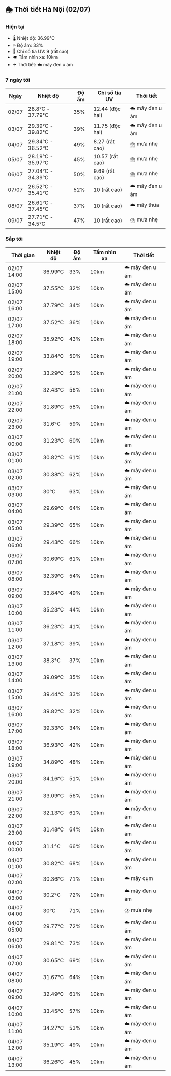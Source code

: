 ## 🌦️ Thời tiết Hà Nội (02/07)

### Hiện tại

- 🌡️ Nhiệt độ: 36.99℃
- 💦 Độ ẩm: 33%
- 🌟 Chỉ số tia UV: 9 (rất cao)
- 👁️ Tầm nhìn xa: 10km
- ☂️ Thời tiết: ☁️ mây đen u ám

### 7 ngày tới

| Ngày | Nhiệt độ | Độ ẩm | Chỉ số tia UV | Thời tiết |
| --- | --- | --- | --- | --- |
| 02/07 | 28.8℃ - 37.79℃ | 35% | 12.44 (độc hại) | ☁️ mây đen u ám |
| 03/07 | 29.39℃ - 39.82℃ | 39% | 11.75 (độc hại) | ☁️ mây đen u ám |
| 04/07 | 29.34℃ - 36.52℃ | 49% | 8.27 (rất cao) | ⛈️ mưa nhẹ |
| 05/07 | 28.19℃ - 35.97℃ | 45% | 10.57 (rất cao) | ⛈️ mưa nhẹ |
| 06/07 | 27.04℃ - 34.39℃ | 50% | 9.69 (rất cao) | ⛈️ mưa nhẹ |
| 07/07 | 26.52℃ - 35.41℃ | 52% | 10 (rất cao) | ☁️ mây đen u ám |
| 08/07 | 26.61℃ - 37.45℃ | 37% | 10 (rất cao) | ☁️ mây thưa |
| 09/07 | 27.71℃ - 34.5℃ | 47% | 10 (rất cao) | ⛈️ mưa nhẹ |

### Sắp tới

| Thời gian | Nhiệt độ | Độ ẩm | Tầm nhìn xa | Thời tiết |
| --- | --- | --- | --- | --- |
| 02/07 14:00 | 36.99℃ | 33% | 10km | ☁️ mây đen u ám |
| 02/07 15:00 | 37.55℃ | 32% | 10km | ☁️ mây đen u ám |
| 02/07 16:00 | 37.79℃ | 34% | 10km | ☁️ mây đen u ám |
| 02/07 17:00 | 37.52℃ | 36% | 10km | ☁️ mây đen u ám |
| 02/07 18:00 | 35.92℃ | 43% | 10km | ☁️ mây đen u ám |
| 02/07 19:00 | 33.84℃ | 50% | 10km | ☁️ mây đen u ám |
| 02/07 20:00 | 33.29℃ | 52% | 10km | ☁️ mây đen u ám |
| 02/07 21:00 | 32.43℃ | 56% | 10km | ☁️ mây đen u ám |
| 02/07 22:00 | 31.89℃ | 58% | 10km | ☁️ mây đen u ám |
| 02/07 23:00 | 31.6℃ | 59% | 10km | ☁️ mây đen u ám |
| 03/07 00:00 | 31.23℃ | 60% | 10km | ☁️ mây đen u ám |
| 03/07 01:00 | 30.82℃ | 61% | 10km | ☁️ mây đen u ám |
| 03/07 02:00 | 30.38℃ | 62% | 10km | ☁️ mây đen u ám |
| 03/07 03:00 | 30℃ | 63% | 10km | ☁️ mây đen u ám |
| 03/07 04:00 | 29.69℃ | 64% | 10km | ☁️ mây đen u ám |
| 03/07 05:00 | 29.39℃ | 65% | 10km | ☁️ mây đen u ám |
| 03/07 06:00 | 29.43℃ | 66% | 10km | ☁️ mây đen u ám |
| 03/07 07:00 | 30.69℃ | 61% | 10km | ☁️ mây đen u ám |
| 03/07 08:00 | 32.39℃ | 54% | 10km | ☁️ mây đen u ám |
| 03/07 09:00 | 33.84℃ | 49% | 10km | ☁️ mây đen u ám |
| 03/07 10:00 | 35.23℃ | 44% | 10km | ☁️ mây đen u ám |
| 03/07 11:00 | 36.23℃ | 41% | 10km | ☁️ mây đen u ám |
| 03/07 12:00 | 37.18℃ | 39% | 10km | ☁️ mây đen u ám |
| 03/07 13:00 | 38.3℃ | 37% | 10km | ☁️ mây đen u ám |
| 03/07 14:00 | 39.09℃ | 35% | 10km | ☁️ mây đen u ám |
| 03/07 15:00 | 39.44℃ | 33% | 10km | ☁️ mây đen u ám |
| 03/07 16:00 | 39.82℃ | 32% | 10km | ☁️ mây đen u ám |
| 03/07 17:00 | 39.33℃ | 34% | 10km | ☁️ mây đen u ám |
| 03/07 18:00 | 36.93℃ | 42% | 10km | ☁️ mây đen u ám |
| 03/07 19:00 | 34.89℃ | 48% | 10km | ☁️ mây đen u ám |
| 03/07 20:00 | 34.16℃ | 51% | 10km | ☁️ mây đen u ám |
| 03/07 21:00 | 33.09℃ | 56% | 10km | ☁️ mây đen u ám |
| 03/07 22:00 | 32.13℃ | 61% | 10km | ☁️ mây đen u ám |
| 03/07 23:00 | 31.48℃ | 64% | 10km | ☁️ mây đen u ám |
| 04/07 00:00 | 31.1℃ | 66% | 10km | ☁️ mây đen u ám |
| 04/07 01:00 | 30.82℃ | 68% | 10km | ☁️ mây đen u ám |
| 04/07 02:00 | 30.36℃ | 71% | 10km | ☁️ mây cụm |
| 04/07 03:00 | 30.2℃ | 72% | 10km | ☁️ mây đen u ám |
| 04/07 04:00 | 30℃ | 71% | 10km | ⛈️ mưa nhẹ |
| 04/07 05:00 | 29.77℃ | 72% | 10km | ☁️ mây đen u ám |
| 04/07 06:00 | 29.81℃ | 73% | 10km | ☁️ mây đen u ám |
| 04/07 07:00 | 30.65℃ | 69% | 10km | ☁️ mây đen u ám |
| 04/07 08:00 | 31.67℃ | 64% | 10km | ☁️ mây đen u ám |
| 04/07 09:00 | 32.49℃ | 61% | 10km | ☁️ mây đen u ám |
| 04/07 10:00 | 33.45℃ | 57% | 10km | ☁️ mây đen u ám |
| 04/07 11:00 | 34.27℃ | 53% | 10km | ☁️ mây đen u ám |
| 04/07 12:00 | 35.19℃ | 49% | 10km | ☁️ mây đen u ám |
| 04/07 13:00 | 36.26℃ | 45% | 10km | ☁️ mây đen u ám |
